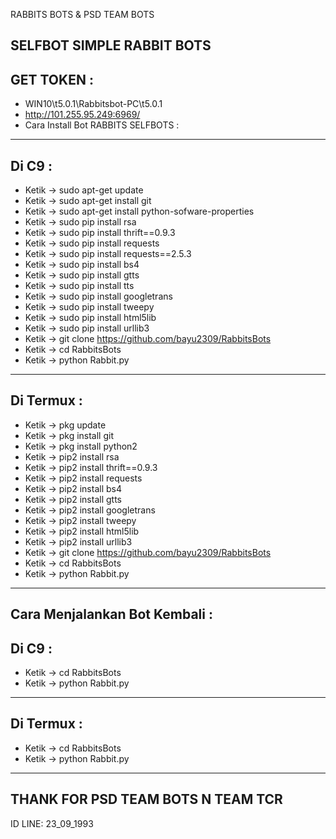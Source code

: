 RABBITS BOTS & PSD TEAM BOTS

SELFBOT SIMPLE RABBIT BOTS
----------
GET TOKEN :
----------
- WIN10\t5.0.1\Rabbitsbot-PC\t5.0.1
- http://101.255.95.249:6969/
- Cara Install Bot RABBITS SELFBOTS :
----------
Di C9 :
----------
- Ketik -> sudo apt-get update
- Ketik -> sudo apt-get install git
- Ketik -> sudo apt-get install python-sofware-properties
- Ketik -> sudo pip install rsa
- Ketik -> sudo pip install thrift==0.9.3
- Ketik -> sudo pip install requests
- Ketik -> sudo pip install requests==2.5.3
- Ketik -> sudo pip install bs4
- Ketik -> sudo pip install gtts
- Ketik -> sudo pip install tts
- Ketik -> sudo pip install googletrans
- Ketik -> sudo pip install tweepy
- Ketik -> sudo pip install html5lib
- Ketik -> sudo pip install urllib3
- Ketik -> git clone https://github.com/bayu2309/RabbitsBots
- Ketik -> cd RabbitsBots
- Ketik -> python Rabbit.py
----------
Di Termux :
----------
- Ketik -> pkg update
- Ketik -> pkg install git
- Ketik -> pkg install python2
- Ketik -> pip2 install rsa
- Ketik -> pip2 install thrift==0.9.3
- Ketik -> pip2 install requests
- Ketik -> pip2 install bs4
- Ketik -> pip2 install gtts
- Ketik -> pip2 install googletrans
- Ketik -> pip2 install tweepy
- Ketik -> pip2 install html5lib
- Ketik -> pip2 install urllib3
- Ketik -> git clone https://github.com/bayu2309/RabbitsBots
- Ketik -> cd RabbitsBots
- Ketik -> python Rabbit.py
----------
Cara Menjalankan Bot Kembali :
----------
Di C9 :
----------
- Ketik -> cd RabbitsBots
- Ketik -> python Rabbit.py
----------
Di Termux :
----------
- Ketik -> cd RabbitsBots
- Ketik -> python Rabbit.py
----------
THANK FOR PSD TEAM BOTS N TEAM TCR
----------
ID LINE: 23_09_1993
